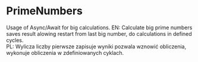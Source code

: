 # PrimeNumbers
Usage of Async/Await for big calculations.
EN: Calculate big prime numbers saves result alowing restart from last big number, do calculations in defined cycles.  
PL: Wylicza liczby pierwsze zapisuje wyniki pozwala wznowić obliczenia, wykonuje obliczenia w zdefiniowanych cyklach. 
